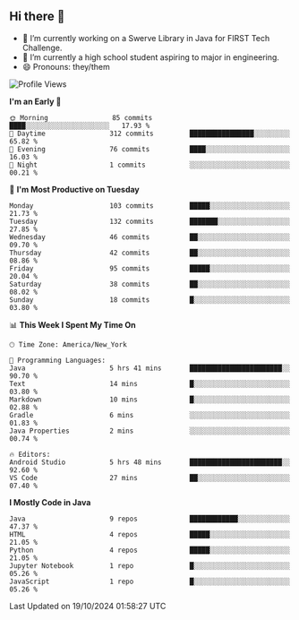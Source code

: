 ## Hi there 👋

- 🔭 I’m currently working on a Swerve Library in Java for FIRST Tech Challenge.
- 🌱 I’m currently a high school student aspiring to major in engineering.
- 😄 Pronouns: they/them

<!--START_SECTION:waka-->
![Profile Views](http://img.shields.io/badge/Profile%20Views-50-blue)

**I'm an Early 🐤** 

```text
🌞 Morning                85 commits          ████░░░░░░░░░░░░░░░░░░░░░   17.93 % 
🌆 Daytime                312 commits         ████████████████░░░░░░░░░   65.82 % 
🌃 Evening                76 commits          ████░░░░░░░░░░░░░░░░░░░░░   16.03 % 
🌙 Night                  1 commits           ░░░░░░░░░░░░░░░░░░░░░░░░░   00.21 % 
```
📅 **I'm Most Productive on Tuesday** 

```text
Monday                   103 commits         █████░░░░░░░░░░░░░░░░░░░░   21.73 % 
Tuesday                  132 commits         ███████░░░░░░░░░░░░░░░░░░   27.85 % 
Wednesday                46 commits          ██░░░░░░░░░░░░░░░░░░░░░░░   09.70 % 
Thursday                 42 commits          ██░░░░░░░░░░░░░░░░░░░░░░░   08.86 % 
Friday                   95 commits          █████░░░░░░░░░░░░░░░░░░░░   20.04 % 
Saturday                 38 commits          ██░░░░░░░░░░░░░░░░░░░░░░░   08.02 % 
Sunday                   18 commits          █░░░░░░░░░░░░░░░░░░░░░░░░   03.80 % 
```


📊 **This Week I Spent My Time On** 

```text
🕑︎ Time Zone: America/New_York

💬 Programming Languages: 
Java                     5 hrs 41 mins       ███████████████████████░░   90.70 % 
Text                     14 mins             █░░░░░░░░░░░░░░░░░░░░░░░░   03.80 % 
Markdown                 10 mins             █░░░░░░░░░░░░░░░░░░░░░░░░   02.88 % 
Gradle                   6 mins              ░░░░░░░░░░░░░░░░░░░░░░░░░   01.83 % 
Java Properties          2 mins              ░░░░░░░░░░░░░░░░░░░░░░░░░   00.74 % 

🔥 Editors: 
Android Studio           5 hrs 48 mins       ███████████████████████░░   92.60 % 
VS Code                  27 mins             ██░░░░░░░░░░░░░░░░░░░░░░░   07.40 % 
```

**I Mostly Code in Java** 

```text
Java                     9 repos             ████████████░░░░░░░░░░░░░   47.37 % 
HTML                     4 repos             █████░░░░░░░░░░░░░░░░░░░░   21.05 % 
Python                   4 repos             █████░░░░░░░░░░░░░░░░░░░░   21.05 % 
Jupyter Notebook         1 repo              █░░░░░░░░░░░░░░░░░░░░░░░░   05.26 % 
JavaScript               1 repo              █░░░░░░░░░░░░░░░░░░░░░░░░   05.26 % 
```




 Last Updated on 19/10/2024 01:58:27 UTC
<!--END_SECTION:waka-->
